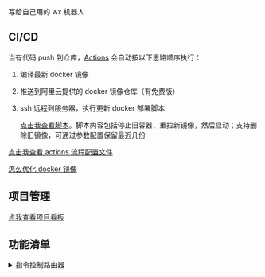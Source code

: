 写给自己用的 wx 机器人

## CI/CD

当有代码 push 到仓库，[Actions](https://github.com/iamobj/wechat-bot/actions) 会自动按以下思路顺序执行：

1. 编译最新 docker 镜像

2. 推送到阿里云提供的 docker 镜像仓库（有免费版）

3. ssh 远程到服务器，执行更新 docker 部署脚本

   [点击我查看脚本](https://github.com/iamobj/sh/blob/main/sh/update-docker-deploy.sh)。脚本内容包括停止旧容器，重拉新镜像，然后启动；支持删除旧镜像，可通过参数配置保留最近几份

[点击我查看 actions 流程配置文件](https://github.com/iamobj/wechat-bot/blob/main/.github/workflows/deploy-docker.yml)

[怎么优化 docker 镜像](https://juejin.cn/post/6991689670027542564)

## 项目管理

[点我查看项目看板](https://github.com/iamobj/wechat-bot/projects/1)

## 功能清单

<details>
  <summary>指令控制路由器</summary>
  查看端口转发规则列表：<code>op dkzfls</code>
  <br>
  开关端口转发：<code>op dkzf {on/off} {端口号}</code>
  <br>
  重启：<code>op reboot</code>
  <br>
  获取公网ip：<code>op ip</code>
</details>
